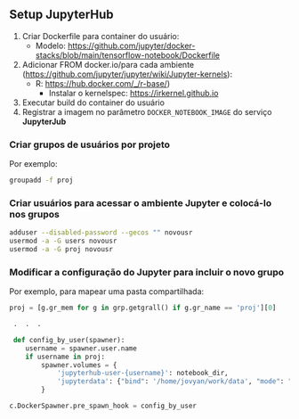 ## Setup JupyterHub

1. Criar Dockerfile para container do usuário:
    * Modelo: https://github.com/jupyter/docker-stacks/blob/main/tensorflow-notebook/Dockerfile 
1. Adicionar FROM docker.io/para cada ambiente (https://github.com/jupyter/jupyter/wiki/Jupyter-kernels):
    * R: https://hub.docker.com/_/r-base/)
        - Instalar o kernelspec: https://irkernel.github.io 
1. Executar build do container do usuário
1. Registrar a imagem no parâmetro `DOCKER_NOTEBOOK_IMAGE` do serviço **JupyterJub**

### Criar grupos de usuários por projeto

Por exemplo:

```sh
groupadd -f proj
```

### Criar usuários para acessar o ambiente Jupyter e colocá-lo nos grupos

```sh
adduser --disabled-password --gecos "" novousr
usermod -a -G users novousr
usermod -a -G proj novousr
```

### Modificar a configuração do Jupyter para incluir o novo grupo

Por exemplo, para mapear uma pasta compartilhada:

```python
proj = [g.gr_mem for g in grp.getgrall() if g.gr_name == 'proj'][0]

 .  .  .

 def config_by_user(spawner):
    username = spawner.user.name
    if username in proj:
        spawner.volumes = { 
            'jupyterhub-user-{username}': notebook_dir,
            'jupyterdata': {"bind": '/home/jovyan/work/data', "mode": "ro"},
        }

c.DockerSpawner.pre_spawn_hook = config_by_user

```